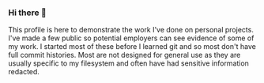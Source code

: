 ### Hi there 👋
This profile is here to demonstrate the work I've done on personal projects. I've made a few public so potential employers can see evidence of some of my work.
I started most of these before I learned git and so most don't have full commit histories. Most are not designed for general use as they are usually specific to my filesystem and often have had sensitive information redacted.
